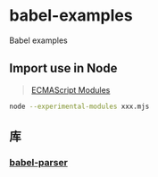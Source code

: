 # babel-examples
Babel examples

## Import use in Node
> [ECMAScript Modules](https://nodejs.org/api/esm.html)
```bash
node --experimental-modules xxx.mjs
```

## 库
### [babel-parser](https://github.com/babel/babel/tree/master/packages/babel-parser)
